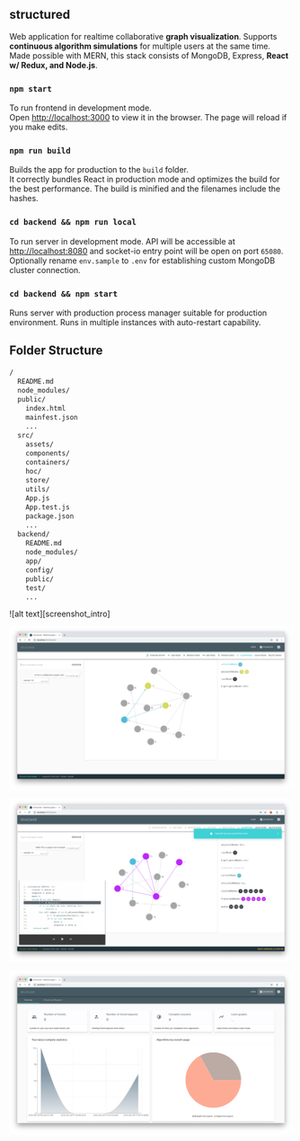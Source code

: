 ## structured

Web application for realtime collaborative **graph visualization**. Supports **continuous algorithm simulations** for multiple users at the same time. Made possible with MERN, this stack consists of MongoDB, Express, **React w/ Redux, and Node.js**.

### `npm start`

To run frontend in development mode.<br>
Open [http://localhost:3000](http://localhost:3000) to view it in the browser. The page will reload if you make edits.<br>

### `npm run build`

Builds the app for production to the `build` folder.<br>
It correctly bundles React in production mode and optimizes the build for the best performance. The build is minified and the filenames include the hashes.<br>

### `cd backend && npm run local`

To run server in development mode. API will be accessible at [http://localhost:8080](http://localhost:8080) and socket-io entry point will be open on port `65080`. Optionally rename `env.sample` to `.env` for establishing custom MongoDB cluster connection.

### `cd backend && npm start`

Runs server with production process manager suitable for production environment. Runs in multiple instances with auto-restart capability.

## Folder Structure

```
/
  README.md
  node_modules/
  public/
    index.html
    mainfest.json
    ...
  src/
    assets/
    components/
    containers/
    hoc/
    store/
    utils/
    App.js
    App.test.js
    package.json
    ...
  backend/
    README.md
    node_modules/
    app/
    config/
    public/
    test/
    ...
```
![alt text][screenshot_intro]

[screenshot_compete]: documents/images/screenshot_intro.png

![alt text][screenshot_playground]

[screenshot_playground]: documents/images/screenshot_playground.png

![alt text][screenshot_algorithm]

[screenshot_algorithm]: documents/images/screenshot_algorithm.png

![alt text][screenshot_dashboard]

[screenshot_dashboard]: documents/images/screenshot_dashboard.png
